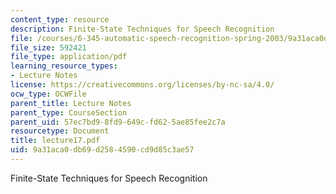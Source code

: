 ```yaml
---
content_type: resource
description: Finite-State Techniques for Speech Recognition
file: /courses/6-345-automatic-speech-recognition-spring-2003/9a31aca0db69d2584590cd9d85c3ae57_lecture17.pdf
file_size: 592421
file_type: application/pdf
learning_resource_types:
- Lecture Notes
license: https://creativecommons.org/licenses/by-nc-sa/4.0/
ocw_type: OCWFile
parent_title: Lecture Notes
parent_type: CourseSection
parent_uid: 57ec7bd9-8fd9-649c-fd62-5ae85fee2c7a
resourcetype: Document
title: lecture17.pdf
uid: 9a31aca0-db69-d258-4590-cd9d85c3ae57
---
```

Finite-State Techniques for Speech Recognition